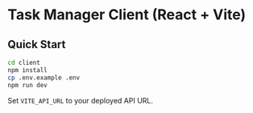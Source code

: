 
# Task Manager Client (React + Vite)

## Quick Start
```bash
cd client
npm install
cp .env.example .env
npm run dev
```
Set `VITE_API_URL` to your deployed API URL.
